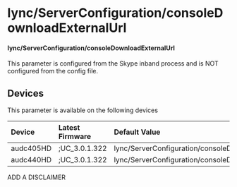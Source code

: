 ﻿---
description: lync/ServerConfiguration/consoleDownloadExternalUrl
search:
    keywords: ['lync','ServerConfiguration','consoleDownloadExternalUrl']
---

# lync/ServerConfiguration/consoleDownloadExternalUrl

#### lync/ServerConfiguration/consoleDownloadExternalUrl

This parameter is configured from the Skype inband process and is NOT configured from the config file.



## Devices
This parameter is available on the following devices

| Device | Latest Firmware | Default Value |
|:---|:---|:---|
| audc405HD | ;UC_3.0.1.322 | lync/ServerConfiguration/consoleDownloadExternalUrl= 
| audc440HD | ;UC_3.0.1.322 | lync/ServerConfiguration/consoleDownloadExternalUrl= 

ADD A DISCLAIMER
